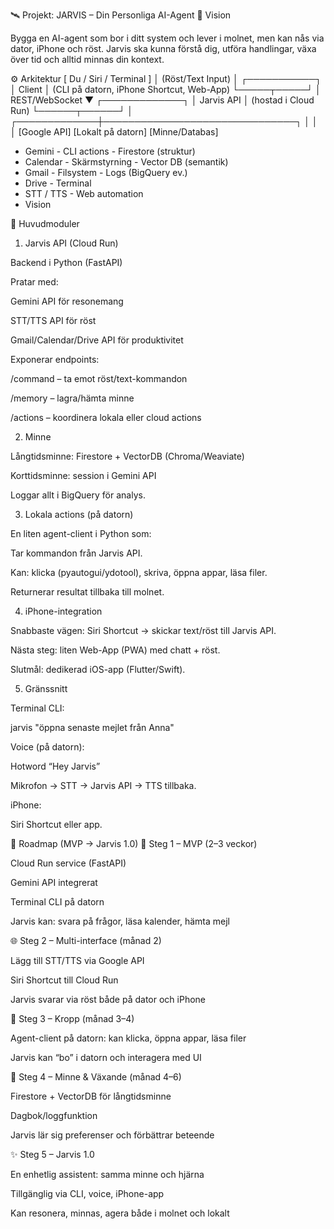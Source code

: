 🛰 Projekt: JARVIS – Din Personliga AI-Agent
🎯 Vision

Bygga en AI-agent som bor i ditt system och lever i molnet, men kan nås via dator, iPhone och röst.
Jarvis ska kunna förstå dig, utföra handlingar, växa över tid och alltid minnas din kontext.

⚙️ Arkitektur
            [ Du / Siri / Terminal ]
                       │
            (Röst/Text Input)
                       │
                 ┌───────────┐
                 │   Client  │
   (CLI på datorn, iPhone Shortcut, Web-App)
                 └─────┬─────┘
                       │ REST/WebSocket
                       ▼
                ┌─────────────┐
                │  Jarvis API │   (hostad i Cloud Run)
                └──────┬──────┘
                       │
         ┌─────────────┼───────────────────────────────┐
         │             │                               │
 [Google API]     [Lokalt på datorn]           [Minne/Databas]
 - Gemini         - CLI actions                - Firestore (struktur)
 - Calendar       - Skärmstyrning              - Vector DB (semantik)
 - Gmail          - Filsystem                  - Logs (BigQuery ev.)
 - Drive          - Terminal
 - STT / TTS      - Web automation
 - Vision

🔑 Huvudmoduler
1. Jarvis API (Cloud Run)

Backend i Python (FastAPI)

Pratar med:

Gemini API för resonemang

STT/TTS API för röst

Gmail/Calendar/Drive API för produktivitet

Exponerar endpoints:

/command – ta emot röst/text-kommandon

/memory – lagra/hämta minne

/actions – koordinera lokala eller cloud actions

2. Minne

Långtidsminne: Firestore + VectorDB (Chroma/Weaviate)

Korttidsminne: session i Gemini API

Loggar allt i BigQuery för analys.

3. Lokala actions (på datorn)

En liten agent-client i Python som:

Tar kommandon från Jarvis API.

Kan: klicka (pyautogui/ydotool), skriva, öppna appar, läsa filer.

Returnerar resultat tillbaka till molnet.

4. iPhone-integration

Snabbaste vägen: Siri Shortcut → skickar text/röst till Jarvis API.

Nästa steg: liten Web-App (PWA) med chatt + röst.

Slutmål: dedikerad iOS-app (Flutter/Swift).

5. Gränssnitt

Terminal CLI:

jarvis "öppna senaste mejlet från Anna"


Voice (på datorn):

Hotword “Hey Jarvis”

Mikrofon → STT → Jarvis API → TTS tillbaka.

iPhone:

Siri Shortcut eller app.

📅 Roadmap (MVP → Jarvis 1.0)
🚀 Steg 1 – MVP (2–3 veckor)

Cloud Run service (FastAPI)

Gemini API integrerat

Terminal CLI på datorn

Jarvis kan: svara på frågor, läsa kalender, hämta mejl

🌐 Steg 2 – Multi-interface (månad 2)

Lägg till STT/TTS via Google API

Siri Shortcut till Cloud Run

Jarvis svarar via röst både på dator och iPhone

🤖 Steg 3 – Kropp (månad 3–4)

Agent-client på datorn: kan klicka, öppna appar, läsa filer

Jarvis kan “bo” i datorn och interagera med UI

🧬 Steg 4 – Minne & Växande (månad 4–6)

Firestore + VectorDB för långtidsminne

Dagbok/loggfunktion

Jarvis lär sig preferenser och förbättrar beteende

✨ Steg 5 – Jarvis 1.0

En enhetlig assistent: samma minne och hjärna

Tillgänglig via CLI, voice, iPhone-app

Kan resonera, minnas, agera både i molnet och lokalt